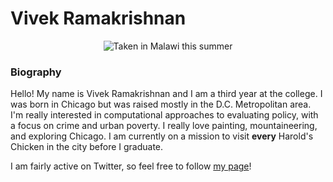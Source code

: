 # Vivek Ramakrishnan


<center>


![*Taken in Malawi this summer*](https://pbs.twimg.com/profile_images/1039364041351802881/srLS4IXb_400x400.jpg)

</center>

### Biography

Hello! My name is Vivek Ramakrishnan and I am a third year at the college. I was born in Chicago but was raised mostly in the D.C. Metropolitan area. I'm really interested in computational approaches to evaluating policy, with a focus on crime and urban poverty. I really love painting, mountaineering, and exploring Chicago. I am currently on a mission to visit **every** Harold's Chicken in the city before I graduate. 

I am fairly active on Twitter, so feel free to follow [my page](https://twitter.com/Vivek_r98)!

